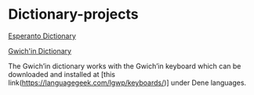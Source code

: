 # Dictionary-projects

[Esperanto Dictionary](https://shoowadoo.github.io/Dictionary-projects/esperanto-dictionary/)

[Gwich'in Dictionary](https://shoowadoo.github.io/Dictionary-projects/gwichin-dictionary/)

The Gwich’in dictionary works with the Gwich’in keyboard which can be downloaded and installed at [this link(https://languagegeek.com/lgwp/keyboards/)] under Dene languages. 
